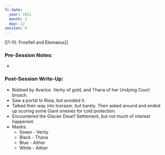 ```yaml
---
fc-date:
  year: 1051
  month: 2
  day: 22
session: 6
---
```

[[1-10. Frostfell and Elemaeus]]

### Pre-Session Notes:
* 

### Post-Session Write-Up:

* Robbed by Avarice. Verity of gold, and Thana of her Undying Court broach. 
* Saw a portal to Risia, but avoided it.
* Talked their way into Icerazer, but barely. Then asked around and ended up scoring some Giant onesies for cold protection.
* Encountered the Glacier Dwarf Settlement, but not much of interest happened.
* Masks:
	* Green - Verity
	* Black - Thana
	* Blue - Aither
	* White - Aither
